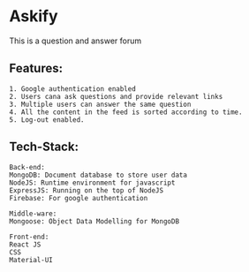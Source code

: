 # Askify
This is a question and answer forum
## Features:
    1. Google authentication enabled
    2. Users cana ask questions and provide relevant links
    3. Multiple users can answer the same question
    4. All the content in the feed is sorted according to time.
    5. Log-out enabled.
## Tech-Stack:
    Back-end:
    MongoDB: Document database to store user data
    NodeJS: Runtime environment for javascript
    ExpressJS: Running on the top of NodeJS
    Firebase: For google authentication
    
    Middle-ware:
    Mongoose: Object Data Modelling for MongoDB
    
    Front-end:
    React JS
    CSS
    Material-UI
